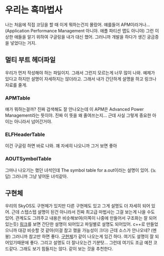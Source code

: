 # 우리는 흑마법사

나는 처음에 직접 코딩을 할 때 이게 뭐하는건지 몰랐어. 얘를들어 APM이라거나... (Application Performance Management 아니야. 애플 파티션 맵도 아니야) 그런 이상한 애들을 알기 위하여 구글링을 내가 대신 했어. 그러니까 개발을 하다가 생긴 궁금증을 넣었다는 거지. 

## 멀티 부트 헤더파일

우리가 먼저 작성해야 하는 파일이지. 그래서 그런지 모르는게 너무 많이 나와. 예제가 있다고 하지만 설명이 자세하지는 않더라고. 그래서 내가 간단하게 설명을 하고 링크나 자료를 줄게.

### APMTable
얘가 뭐하는걸까? 진짜 검색해도 잘 안나오는데 이 APM은 Advanced Power Management라는 뜻이야. 진짜 이 뜻을 왜 줄여쓰는지... 근데 사실 그렇게 중요한 아이는 아니라서 넘어간거야.

### ELFHeaderTable
이건 구글링 하면 바로 나와. 꽤 자세히 나오니까 그거 보면 좋아

### AOUTSymbolTable
그마나 나오기는 했던 녀석인데 The symbol table for a.out이라는 설명이 있어. (노답) 그러니까 그냥 넣어둔 녀석같아.

## 구현체
우리의 SkyOS도 구현체가 있지만 다른 구현체도 있고 그게 설명도 더 자세히 되어 있어. 근데 스텝스텝 설명이 된건 아니라서 진짜 최고급 마법사는 그걸 보는게 나을 수도 있어. 관계도도 그려주고 내용은 비슷해보여(이쪽이 나중에 만들어서 구조화는 잘 되어있는듯)
[링크](http://www.freenos.org/doxygen/index-2.html)를 보면 간단한 설명이 되어있고 파일별로 설명도 되어있어. c++로 만들었으니까 대강 비슷할 것 같아(이걸 참고 했을 가능성이 크다) 근데 소스가 안나오네? (멘붕) 그러니까 참고만 하면 좋다.
[구현체](http://www.brokenthorn.com/Resources/)가 같이 나오는게 있긴 하다. 여기도 설명이 잘 되어있기때문에 좋다. 그리고 설명도 더 잘나오는건 기분탓... 그런데 여기도 조금 예전 코드같다. 그래도 보기 힘들지는 않다. 같이 보는 것을 추천한다.